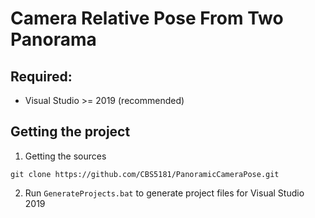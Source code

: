 # Camera Relative Pose From Two Panorama
Required:
------------------
- Visual Studio >= 2019 (recommended)

Getting the project
------------------
1. Getting the sources
```shell
git clone https://github.com/CBS5181/PanoramicCameraPose.git
```
2. Run `GenerateProjects.bat` to generate project files for Visual Studio 2019
